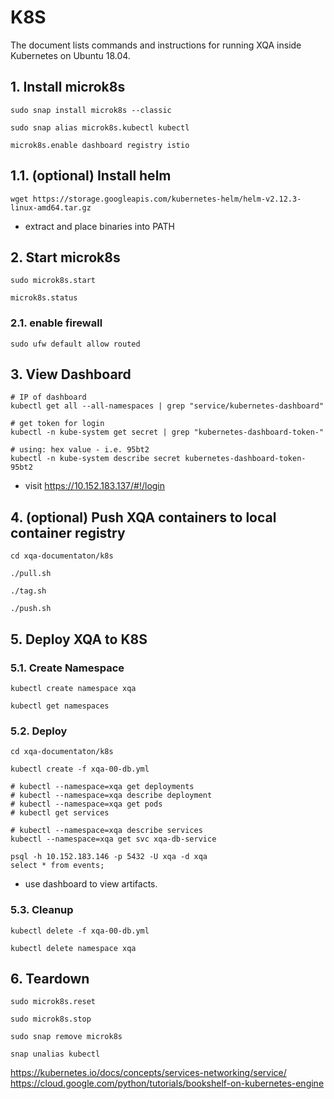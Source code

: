 # K8S
The document lists commands and instructions for running XQA inside Kubernetes on Ubuntu 18.04.

## 1. Install microk8s
```
sudo snap install microk8s --classic

sudo snap alias microk8s.kubectl kubectl

microk8s.enable dashboard registry istio
```

## 1.1. (optional) Install helm
```
wget https://storage.googleapis.com/kubernetes-helm/helm-v2.12.3-linux-amd64.tar.gz
```
* extract and place binaries into PATH

## 2. Start microk8s
```
sudo microk8s.start

microk8s.status
```

### 2.1. enable firewall
```
sudo ufw default allow routed
```

## 3. View Dashboard
```
# IP of dashboard
kubectl get all --all-namespaces | grep "service/kubernetes-dashboard"

# get token for login
kubectl -n kube-system get secret | grep "kubernetes-dashboard-token-"

# using: hex value - i.e. 95bt2
kubectl -n kube-system describe secret kubernetes-dashboard-token-95bt2
```
* visit https://10.152.183.137/#!/login

## 4. (optional) Push XQA containers to local container registry
```
cd xqa-documentaton/k8s

./pull.sh

./tag.sh

./push.sh
```

## 5. Deploy XQA to K8S
### 5.1. Create Namespace
```
kubectl create namespace xqa

kubectl get namespaces
```

### 5.2. Deploy
```
cd xqa-documentaton/k8s

kubectl create -f xqa-00-db.yml

# kubectl --namespace=xqa get deployments
# kubectl --namespace=xqa describe deployment
# kubectl --namespace=xqa get pods
# kubectl get services

# kubectl --namespace=xqa describe services
kubectl --namespace=xqa get svc xqa-db-service

psql -h 10.152.183.146 -p 5432 -U xqa -d xqa
select * from events;

```
* use dashboard to view artifacts.

### 5.3. Cleanup
```
kubectl delete -f xqa-00-db.yml

kubectl delete namespace xqa
```

## 6. Teardown
```
sudo microk8s.reset

sudo microk8s.stop

sudo snap remove microk8s

snap unalias kubectl
```

https://kubernetes.io/docs/concepts/services-networking/service/
https://cloud.google.com/python/tutorials/bookshelf-on-kubernetes-engine